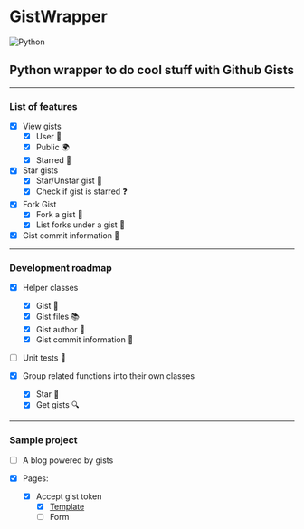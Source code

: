 # GistWrapper

![Python](https://img.shields.io/badge/python-3670A0?style=for-the-badge&logo=python&logoColor=ffdd54)

## Python wrapper to do cool stuff with Github Gists

---

### List of features

- [x] View gists
  - [x] User 🧑
  - [x] Public 🌍
  - [x] Starred 🌟

- [x] Star gists
  - [x] Star/Unstar gist 🌟
  - [x] Check if gist is starred ❓

- [x] Fork Gist
  - [x] Fork a gist 🍴
  - [x] List forks under a gist 🔎

- [x] Gist commit information 📜

---

### Development roadmap

- [x] Helper classes
  - [x] Gist 🧾
  - [x] Gist files 📚
  - [x] Gist author 🧑
  - [x] Gist commit information 📜

- [ ] Unit tests 🧪

- [x] Group related functions into their own classes
  - [x] Star 🌟
  - [x] Get gists 🔍

---

### Sample project

- [ ] A blog powered by gists

- [x] Pages:
  - [x] Accept gist token
    - [x] [Template](https://codepen.io/As3tic/pen/oNMPOLm) 
    - [ ] Form
